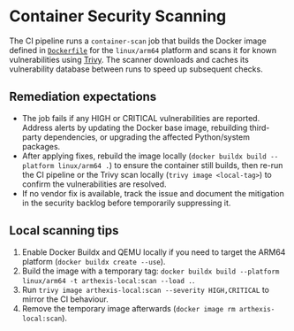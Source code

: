 # Container Security Scanning

The CI pipeline runs a `container-scan` job that builds the Docker image defined in [`Dockerfile`](../Dockerfile) for the `linux/arm64` platform and scans it for known vulnerabilities using [Trivy](https://github.com/aquasecurity/trivy). The scanner downloads and caches its vulnerability database between runs to speed up subsequent checks.

## Remediation expectations

* The job fails if any HIGH or CRITICAL vulnerabilities are reported. Address alerts by updating the Docker base image, rebuilding third-party dependencies, or upgrading the affected Python/system packages.
* After applying fixes, rebuild the image locally (`docker buildx build --platform linux/arm64 .`) to ensure the container still builds, then re-run the CI pipeline or the Trivy scan locally (`trivy image <local-tag>`) to confirm the vulnerabilities are resolved.
* If no vendor fix is available, track the issue and document the mitigation in the security backlog before temporarily suppressing it.

## Local scanning tips

1. Enable Docker Buildx and QEMU locally if you need to target the ARM64 platform (`docker buildx create --use`).
2. Build the image with a temporary tag: `docker buildx build --platform linux/arm64 -t arthexis-local:scan --load .`.
3. Run `trivy image arthexis-local:scan --severity HIGH,CRITICAL` to mirror the CI behaviour.
4. Remove the temporary image afterwards (`docker image rm arthexis-local:scan`).
